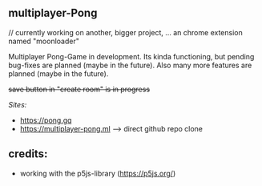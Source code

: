 ## multiplayer-Pong
// currently working on another, bigger project, ... an chrome extension named "moonloader"


Multiplayer Pong-Game in development. Its kinda functioning, but pending bug-fixes are planned (maybe in the future). Also many more features are planned (maybe in the future).

~~save button in "create room" is in progress~~


*Sites:*
 - https://pong.gq
 - https://multiplayer-pong.ml --> direct github repo clone

## credits:
- working with the p5js-library (https://p5js.org/)

